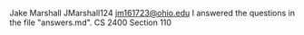 Jake Marshall
JMarshall124
jm161723@ohio.edu
I answered the questions in the file "answers.md". 
CS 2400 Section 110
